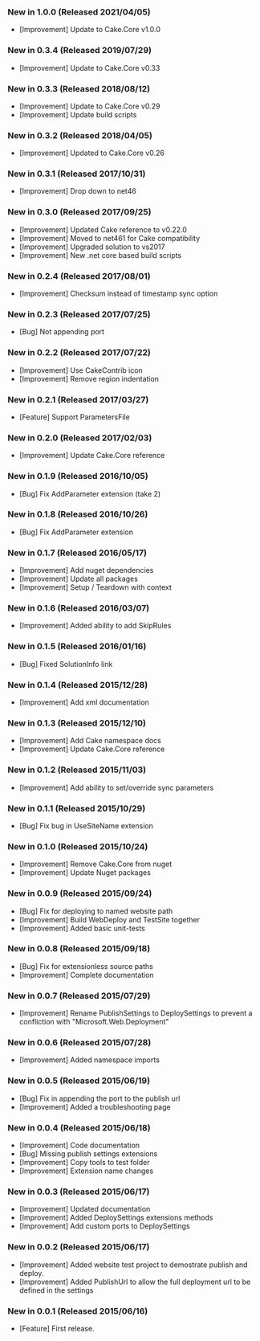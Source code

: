 ### New in 1.0.0 (Released 2021/04/05)
* [Improvement] Update to Cake.Core v1.0.0

### New in 0.3.4 (Released 2019/07/29)
* [Improvement] Update to Cake.Core v0.33

### New in 0.3.3 (Released 2018/08/12)
* [Improvement] Update to Cake.Core v0.29
* [Improvement] Update build scripts

### New in 0.3.2 (Released 2018/04/05)
* [Improvement] Updated to Cake.Core v0.26

### New in 0.3.1 (Released 2017/10/31)
* [Improvement] Drop down to net46

### New in 0.3.0 (Released 2017/09/25)
* [Improvement] Updated Cake reference to v0.22.0
* [Improvement] Moved to net461 for Cake compatibility
* [Improvement] Upgraded solution to vs2017
* [Improvement] New .net core based build scripts

### New in 0.2.4 (Released 2017/08/01)
* [Improvement] Checksum instead of timestamp sync option

### New in 0.2.3 (Released 2017/07/25)
* [Bug] Not appending port

### New in 0.2.2 (Released 2017/07/22)
* [Improvement] Use CakeContrib icon
* [Improvement] Remove region indentation

### New in 0.2.1 (Released 2017/03/27)
* [Feature] Support ParametersFile

### New in 0.2.0 (Released 2017/02/03)
* [Improvement] Update Cake.Core reference

### New in 0.1.9 (Released 2016/10/05)
* [Bug] Fix AddParameter extension (take 2)

### New in 0.1.8 (Released 2016/10/26)
* [Bug] Fix AddParameter extension

### New in 0.1.7 (Released 2016/05/17)
* [Improvement] Add nuget dependencies
* [Improvement] Update all packages
* [Improvement] Setup / Teardown with context

### New in 0.1.6 (Released 2016/03/07)
* [Improvement] Added ability to add SkipRules

### New in 0.1.5 (Released 2016/01/16)
* [Bug] Fixed SolutionInfo link

### New in 0.1.4 (Released 2015/12/28)
* [Improvement] Add xml documentation

### New in 0.1.3 (Released 2015/12/10)
* [Improvement] Add Cake namespace docs
* [Improvement] Update Cake.Core reference

### New in 0.1.2 (Released 2015/11/03)
* [Improvement] Add ability to set/override sync parameters

### New in 0.1.1 (Released 2015/10/29)
* [Bug] Fix bug in UseSiteName extension

### New in 0.1.0 (Released 2015/10/24)
* [Improvement] Remove Cake.Core from nuget
* [Improvement] Update Nuget packages

### New in 0.0.9 (Released 2015/09/24)
* [Bug] Fix for deploying to named website path
* [Improvement] Build WebDeploy and TestSite together
* [Improvement] Added basic unit-tests

### New in 0.0.8 (Released 2015/09/18)
* [Bug] Fix for extensionless source paths
* [Improvement] Complete documentation

### New in 0.0.7 (Released 2015/07/29)
* [Improvement] Rename PublishSettings to DeploySettings to prevent a confliction with "Microsoft.Web.Deployment"

### New in 0.0.6 (Released 2015/07/28)
* [Improvement] Added namespace imports

### New in 0.0.5 (Released 2015/06/19)
* [Bug] Fix in appending the port to the publish url
* [Improvement] Added a troubleshooting page

### New in 0.0.4 (Released 2015/06/18)
* [Improvement] Code documentation
* [Bug] Missing publish settings extensions
* [Improvement] Copy tools to test folder
* [Improvement] Extension name changes

### New in 0.0.3 (Released 2015/06/17)
* [Improvement] Updated documentation
* [Improvement] Added DeploySettings extensions methods
* [Improvement] Add custom ports to DeploySettings

### New in 0.0.2 (Released 2015/06/17)
* [Improvement] Added website test project to demostrate publish and deploy.
* [Improvement] Added PublishUrl to allow the full deployment url to be defined in the settings

### New in 0.0.1 (Released 2015/06/16)
* [Feature] First release.
